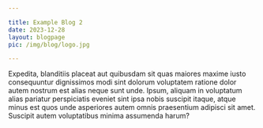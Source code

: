 ```yaml
---

title: Example Blog 2
date: 2023-12-28
layout: blogpage
pic: /img/blog/logo.jpg

---
```


Expedita, blanditiis placeat aut quibusdam sit quas maiores 
maxime iusto consequuntur dignissimos modi sint dolorum 
voluptatem ratione dolor autem nostrum est alias neque sunt 
unde. Ipsum, aliquam in voluptatum alias pariatur perspiciatis 
eveniet sint ipsa nobis suscipit itaque, atque minus est quos 
unde asperiores autem omnis praesentium adipisci sit amet. 
Suscipit autem voluptatibus minima assumenda harum?